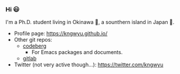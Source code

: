 ### Hi :smiley:

I'm a Ph.D. student living in Okinawa :ocean:, a sounthern island in Japan :hibiscus:.

- Profile page: https://kngwyu.github.io/
- Other git repos:
  - [codeberg](https://codeberg.org/kngwyu)
    - For Emacs packages and documents.
  - [gitlab](https://gitlab.com/kngwyu)
- Twitter (not very active though...): https://twitter.com/kngwyu

